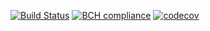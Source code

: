 [![Build Status](https://travis-ci.org/adamklemanovits/samples.svg?branch=master)](https://travis-ci.org/adamklemanovits/samples)
[![BCH compliance](https://bettercodehub.com/edge/badge/adamklemanovits/samples?branch=master)](https://bettercodehub.com/)
[![codecov](https://codecov.io/gh/adamklemanovits/samples/branch/master/graph/badge.svg)](https://codecov.io/gh/adamklemanovits/samples)
